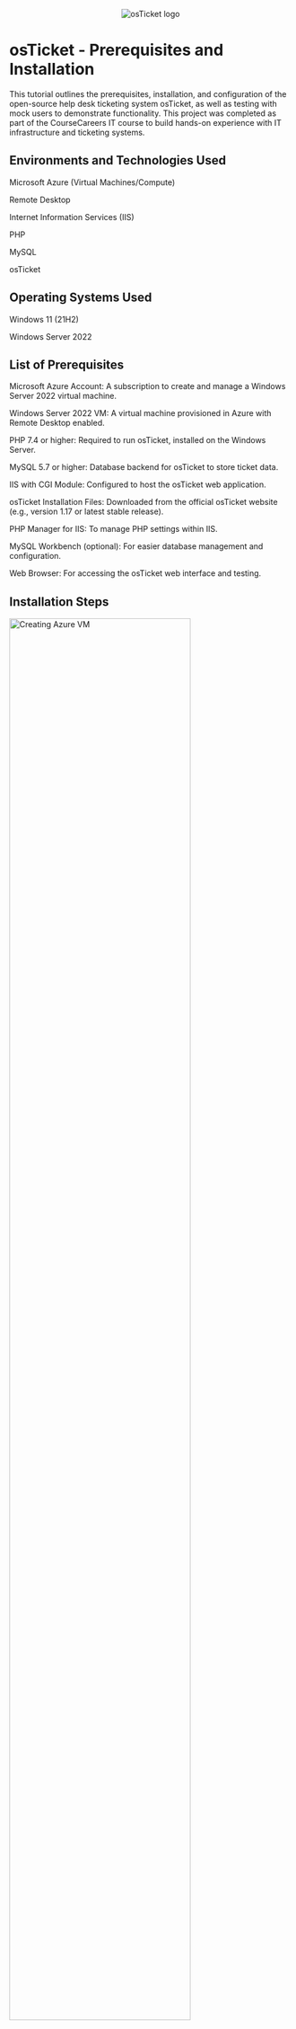 <p align="center">
<img src="https://i.imgur.com/Clzj7Xs.png" alt="osTicket logo"/>
</p>
<h1>osTicket - Prerequisites and Installation</h1>
This tutorial outlines the prerequisites, installation, and configuration of the open-source help desk ticketing system osTicket, as well as testing with mock users to demonstrate functionality. This project was completed as part of the CourseCareers IT course to build hands-on experience with IT infrastructure and ticketing systems.
<h2>Environments and Technologies Used</h2>
Microsoft Azure (Virtual Machines/Compute)

Remote Desktop

Internet Information Services (IIS)

PHP

MySQL

osTicket

<h2>Operating Systems Used</h2>
Windows 11 (21H2)

Windows Server 2022

<h2>List of Prerequisites</h2>
Microsoft Azure Account: A subscription to create and manage a Windows Server 2022 virtual machine.

Windows Server 2022 VM: A virtual machine provisioned in Azure with Remote Desktop enabled.

PHP 7.4 or higher: Required to run osTicket, installed on the Windows Server.

MySQL 5.7 or higher: Database backend for osTicket to store ticket data.

IIS with CGI Module: Configured to host the osTicket web application.

osTicket Installation Files: Downloaded from the official osTicket website (e.g., version 1.17 or latest stable release).

PHP Manager for IIS: To manage PHP settings within IIS.

MySQL Workbench (optional): For easier database management and configuration.

Web Browser: For accessing the osTicket web interface and testing.

<h2>Installation Steps</h2>
<p>
<img src="https://i.imgur.com/YOUR_SCREENSHOT_1.png" height="80%" width="80%" alt="Creating Azure VM"/>
</p>
<p>
<b>Step 1: Set Up Azure Virtual Machine</b><br />
- Log in to the Microsoft Azure portal and create a Windows Server 2022 virtual machine.
- Configure the VM with at least 2 vCPUs and 4GB RAM to ensure smooth performance.
- Enable Remote Desktop Protocol (RDP) and note the public IP address for remote access.
- Use Remote Desktop to connect to the VM with the credentials you set up.
</p>
<br />
<p>
<img src="https://i.imgur.com/YOUR_SCREENSHOT_2.png" height="80%" width="80%" alt="Configuring IIS and PHP"/>
</p>
<p>
<b>Step 2: Install and Configure IIS and PHP</b><br />
- On the Windows Server, open Server Manager and add the IIS role with the CGI module enabled.
- Download and install PHP 7.4 (or later) from the official PHP website for Windows.
- Install PHP Manager for IIS to simplify PHP configuration.
- Configure IIS to use PHP by registering the PHP executable in IIS Manager.
- Download the osTicket installation files from the official website and extract them to the IIS web directory (e.g., C:\inetpub\wwwroot\osTicket).
</p>
<br />
<p>
<img src="https://i.imgur.com/YOUR_SCREENSHOT_3.png" height="80%" width="80%" alt="Setting Up MySQL"/>
</p>
<p>
<b>Step 3: Install and Configure MySQL</b><br />
- Download and install MySQL Server (version 5.7 or higher) on the Windows Server.
- Use MySQL Workbench or the MySQL command line to create a new database for osTicket (e.g., `osticket_db`).
- Create a MySQL user with appropriate permissions for the osTicket database.
- Test the database connection to ensure it’s accessible.
</p>
<br />
<p>
<img src="https://i.imgur.com/YOUR_SCREENSHOT_4.png" height="80%" width="80%" alt="osTicket Installation"/>
</p>
<p>
<b>Step 4: Install and Configure osTicket</b><br />
- Open a web browser and navigate to `http://localhost/osTicket/setup` to start the osTicket installer.
- Follow the on-screen instructions, providing the MySQL database details (hostname, database name, username, and password).
- Complete the installation by setting up the admin user and email configurations.
- Secure the installation by deleting the `/setup` directory and setting appropriate permissions on the configuration file (`ost-config.php`).
</p>
<br />
<h2>Testing and Validation</h2>
<p>
<img src="https://i.imgur.com/YOUR_SCREENSHOT_5.png" height="80%" width="80%" alt="Testing osTicket with Mock Users"/>
</p>
<p>
<b>Step 5: Testing with Mock Users</b><br />
- Created multiple mock user accounts (e.g., End User, Agent, and Admin) to simulate real-world ticketing scenarios.
- Submitted test tickets as an End User to verify ticket creation and notification functionality.
- Logged in as an Agent to respond to tickets, update statuses, and assign priorities.
- Validated Admin functionalities, such as configuring help topics, SLA plans, and user roles.
- Tested email notifications and dashboard reporting to ensure proper operation.
</p>
<br />
<h2>Project Outcome</h2>
This project demonstrates proficiency in setting up a help desk ticketing system using osTicket on a Windows Server environment hosted in Microsoft Azure. Key skills include provisioning cloud infrastructure, configuring web servers (IIS), managing databases (MySQL), and testing ticketing workflows with mock users to ensure functionality.
<h2>Next Steps</h2>
- Explore advanced osTicket configurations, such as integrating with email servers or LDAP for user authentication.
- Automate VM provisioning using Azure CLI or PowerShell scripts.
- Document additional troubleshooting steps for common osTicket issues.

